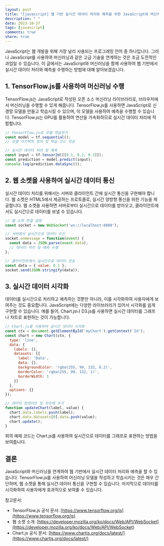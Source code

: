 ```yaml
---
layout: post
title: "[javascript] 웹 기반 실시간 데이터 처리와 예측을 위한 JavaScript와 머신러닝 연계 방법"
description: " "
date: 2023-10-27
tags: [javascript]
comments: true
share: true
---
```


JavaScript는 웹 개발을 위해 가장 널리 사용되는 프로그래밍 언어 중 하나입니다. 그러나 JavaScript를 사용하여 머신러닝과 같은 고급 기술을 연계하는 것은 조금 도전적인 과업일 수 있습니다. 이 글에서는 JavaScript와 머신러닝을 함께 사용하여 웹 기반에서 실시간 데이터 처리와 예측을 수행하는 방법에 대해 알아보겠습니다.

## 1. TensorFlow.js를 사용하여 머신러닝 수행

TensorFlow.js는 JavaScript로 작성된 오픈 소스 머신러닝 라이브러리로, 브라우저에서 머신러닝을 수행할 수 있게 해줍니다. TensorFlow.js를 사용하면 JavaScript로 신경망 모델을 만들고 학습시킬 수 있으며, 이 모델을 사용하여 예측을 수행할 수 있습니다. TensorFlow.js는 GPU를 활용하여 연산을 가속화하므로 실시간 데이터 처리에 적합합니다.

```javascript
// TensorFlow.js로 모델 학습하기
const model = tf.sequential();
// 모델 아키텍처 정의 및 학습 코드 작성

// 실시간 데이터 처리 및 예측
const input = tf.tensor2d([[0.1, 0.2, 0.3]]);
const prediction = model.predict(input);
console.log(prediction.dataSync());
```

## 2. 웹 소켓을 사용하여 실시간 데이터 통신

실시간 데이터 처리를 위해서는 서버와 클라이언트 간에 실시간 통신을 구현해야 합니다. 웹 소켓은 HTML5에서 제공하는 프로토콜로, 실시간 양방향 통신을 위한 기능을 제공합니다. 웹 소켓을 사용하면 서버로부터 실시간으로 데이터를 받아오고, 클라이언트에서도 실시간으로 데이터를 보낼 수 있습니다.

```javascript
// 웹 소켓 연결 설정
const socket = new WebSocket('ws://localhost:8080');

// 서버에서 실시간으로 데이터 수신
socket.onmessage = function(event) {
  const data = JSON.parse(event.data);
  // 데이터 처리 및 예측 수행
};

// 클라이언트에서 실시간으로 데이터 전송
const data = { value: 0.1 };
socket.send(JSON.stringify(data));
```

## 3. 실시간 데이터 시각화

데이터를 실시간으로 처리하고 예측하는 것뿐만 아니라, 이를 시각화하여 사용자에게 보여주는 것도 중요합니다. JavaScript에는 다양한 라이브러리가 있어서 시각화를 쉽게 구현할 수 있습니다. 예를 들어, Chart.js나 D3.js를 사용하면 실시간 데이터를 그래프나 차트로 표현하는 것이 가능합니다.

```javascript
// Chart.js를 사용하여 실시간 데이터 시각화
const ctx = document.getElementById('myChart').getContext('2d');
const chart = new Chart(ctx, {
  type: 'line',
  data: {
    labels: [],
    datasets: [{
      label: 'Data',
      data: [],
      backgroundColor: 'rgba(255, 99, 132, 0.2)',
      borderColor: 'rgba(255, 99, 132, 1)',
      borderWidth: 1
    }]
  },
  options: {}
});

// 데이터 업데이트 및 차트에 추가
function updateChart(label, value) {
  chart.data.labels.push(label);
  chart.data.datasets[0].data.push(value);
  chart.update();
}
```

위의 예제 코드는 Chart.js를 사용하여 실시간으로 데이터를 그래프로 표현하는 방법을 보여줍니다.

## 결론

JavaScript와 머신러닝을 연계하여 웹 기반에서 실시간 데이터 처리와 예측을 할 수 있습니다. TensorFlow.js를 사용하여 머신러닝 모델을 작성하고 학습시키는 것은 매우 간단하며, 웹 소켓을 통해 실시간 데이터 통신을 구현할 수 있습니다. 마지막으로 데이터를 시각화하여 사용자에게 효과적으로 보여줄 수 있습니다.

참고문서:
- TensorFlow.js 공식 문서: [https://www.tensorflow.org/js](https://www.tensorflow.org/js)
- 웹 소켓 소개: [https://developer.mozilla.org/ko/docs/Web/API/WebSocket](https://developer.mozilla.org/ko/docs/Web/API/WebSocket)
- Chart.js 공식 문서: [https://www.chartjs.org/docs/latest/](https://www.chartjs.org/docs/latest/)